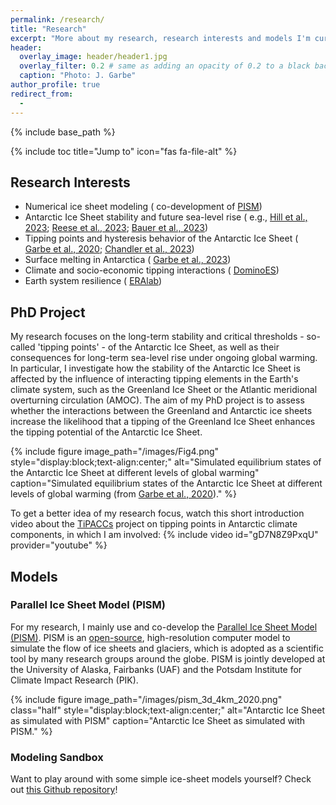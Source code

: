 ```yaml
---
permalink: /research/
title: "Research"
excerpt: "More about my research, research interests and models I'm currently working with."
header:
  overlay_image: header/header1.jpg
  overlay_filter: 0.2 # same as adding an opacity of 0.2 to a black background
  caption: "Photo: J. Garbe"
author_profile: true
redirect_from: 
  - 
---
```


{% include base_path %}

{% include toc title="Jump to" icon="fas fa-file-alt" %}

## Research Interests
- Numerical ice sheet modeling (<i class="fas fa-arrow-circle-right"></i> co-development of [PISM](/research/#parallel-ice-sheet-model-pism "/research/#parallel-ice-sheet-model-pism"))
- Antarctic Ice Sheet stability and future sea-level rise (<i class="fas fa-arrow-circle-right"></i> e.g., [Hill et al., 2023](/publications/articles/hill-2023 "/publications/articles/hill-2023"); [Reese et al., 2023](/publications/articles/reese-2023 "/publications/articles/reese-2023"); [Bauer et al., 2023](/publications/articles/bauer-2023 "/publications/articles/bauer-2023"))
- Tipping points and hysteresis behavior of the Antarctic Ice Sheet (<i class="fas fa-arrow-circle-right"></i> [Garbe et al., 2020](/publications/articles/garbe-2020 "/publications/articles/garbe-2020"); [Chandler et al., 2023](/publications/preprints/chandler-2023 "/publications/preprints/chandler-2023"))
- Surface melting in Antarctica (<i class="fas fa-arrow-circle-right"></i> [Garbe et al., 2023](/publications/articles/garbe-2023 "/publications/articles/garbe-2023"))
- Climate and socio-economic tipping interactions (<i class="fas fa-arrow-circle-right"></i> [DominoES](https://www.pik-potsdam.de/dominoes "https://www.pik-potsdam.de/dominoes"))
- Earth system resilience (<i class="fas fa-arrow-circle-right"></i> [ERAlab](https://www.pik-potsdam.de/earthresilience "https://www.pik-potsdam.de/earthresilience"))

## PhD Project
My research focuses on the long-term stability and critical thresholds - so-called 'tipping points' - of the Antarctic Ice Sheet, as well as their consequences for long-term sea-level rise under ongoing global warming. In particular, I investigate how the stability of the Antarctic Ice Sheet is affected by the influence of interacting tipping elements in the Earth's climate system, such as the Greenland Ice Sheet or the Atlantic meridional overturning circulation (AMOC). The aim of my PhD project is to assess whether the interactions between the Greenland and Antarctic ice sheets increase the likelihood that a tipping of the Greenland Ice Sheet enhances the tipping potential of the Antarctic Ice Sheet.

{% include figure image_path="/images/Fig4.png" style="display:block;text-align:center;" alt="Simulated equilibrium states of the Antarctic Ice Sheet at different levels of global warming" caption="Simulated equilibrium states of the Antarctic Ice Sheet at different levels of global warming (from [Garbe et al., 2020](/publications/articles/garbe-2020 '/publications/articles/garbe-2020'))." %}

To get a better idea of my research focus, watch this short introduction video about the [TiPACCs](https://www.tipaccs.eu "https://www.tipaccs.eu") project on tipping points in Antarctic climate components, in which I am involved:
{% include video id="gD7N8Z9PxqU" provider="youtube" %}

## Models
### Parallel Ice Sheet Model (PISM)
For my research, I mainly use and co-develop the [Parallel Ice Sheet Model (PISM)](https://www.pism.io/ "https://www.pism.io/"). PISM is an [open-source](/publications/data/khrulev-2023 '/publications/data/khrulev-2023'), high-resolution computer model to simulate the flow of ice sheets and glaciers, which is adopted as a scientific tool by many research groups around the globe.
PISM is jointly developed at the University of Alaska, Fairbanks (UAF) and the Potsdam Institute for Climate Impact Research (PIK).

{% include figure image_path="/images/pism_3d_4km_2020.png" class="half" style="display:block;text-align:center;" alt="Antarctic Ice Sheet as simulated with PISM" caption="Antarctic Ice Sheet as simulated with PISM." %}

### Modeling Sandbox
Want to play around with some simple ice-sheet models yourself? Check out [this Github repository](https://github.com/juliusgarbe/modelling_sandbox "https://github.com/juliusgarbe/modelling_sandbox")!

